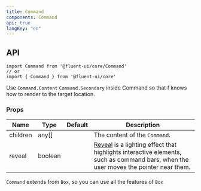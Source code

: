 ```yaml
---
title: Command
components: Command
api: true
langKey: "en"
---
```


## API

```
import Command from '@fluent-ui/core/Command'
// or
import { Command } from '@fluent-ui/core'
```

Use `Command.Content` `Command.Secondary` inside Command so that f knows how to render to the target location.

### Props

| Name | Type | Default | Description |
| --- | --- | --- | --- |
| children | any[] |  | The content of the `Command`. |
| reveal | boolean |  | [Reveal](https://docs.microsoft.com/en-us/windows/uwp/design/style/reveal) is a lighting effect that highlights interactive elements, such as command bars, when the user moves the pointer near them. |

`Command` extends from `Box`, so you can use all the features of `Box`

